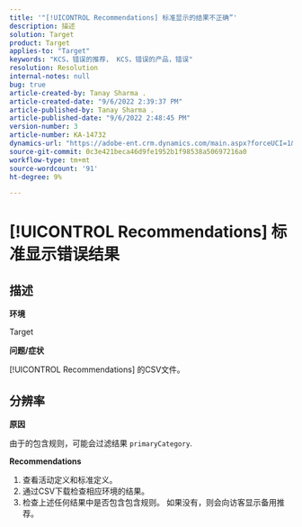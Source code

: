 ```yaml
---
title: '"[!UICONTROL Recommendations] 标准显示的结果不正确”'
description: 描述
solution: Target
product: Target
applies-to: "Target"
keywords: "KCS，错误的推荐， KCS，错误的产品，错误"
resolution: Resolution
internal-notes: null
bug: true
article-created-by: Tanay Sharma .
article-created-date: "9/6/2022 2:39:37 PM"
article-published-by: Tanay Sharma .
article-published-date: "9/6/2022 2:48:45 PM"
version-number: 3
article-number: KA-14732
dynamics-url: "https://adobe-ent.crm.dynamics.com/main.aspx?forceUCI=1&pagetype=entityrecord&etn=knowledgearticle&id=43ddcfba-f12d-ed11-9db1-002248086735"
source-git-commit: 0c3e421beca46d9fe1952b1f98538a50697216a0
workflow-type: tm+mt
source-wordcount: '91'
ht-degree: 9%

---
```


# [!UICONTROL Recommendations] 标准显示错误结果

## 描述


<b>环境</b>

Target



<b>问题/症状</b>

[!UICONTROL Recommendations] 的CSV文件。


## 分辨率


<b>原因</b>

由于的包含规则，可能会过滤结果 `primaryCategory`.



<b>Recommendations</b>

1. 查看活动定义和标准定义。
2. 通过CSV下载检查相应环境的结果。
3. 检查上述任何结果中是否包含包含规则。 如果没有，则会向访客显示备用推荐。

